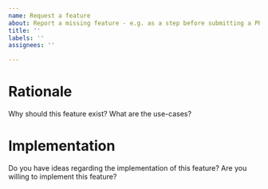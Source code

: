 ```yaml
---
name: Request a feature
about: Report a missing feature - e.g. as a step before submitting a PR
title: ''
labels: ''
assignees: ''

---
```


# Rationale

Why should this feature exist?
What are the use-cases?

# Implementation

Do you have ideas regarding the implementation of this feature?
Are you willing to implement this feature?
